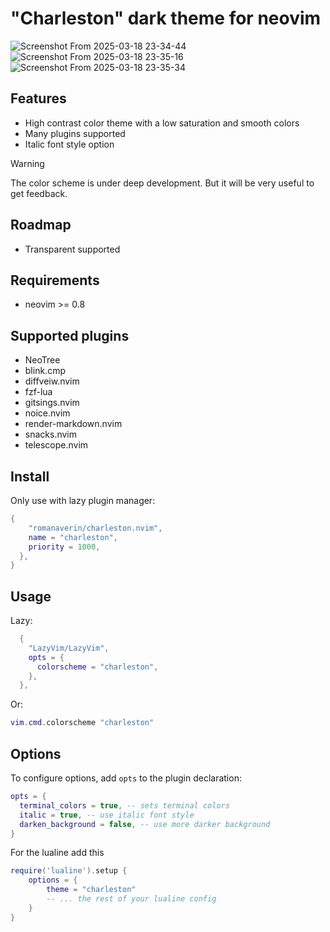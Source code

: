 # "Charleston" dark theme for neovim

![Screenshot From 2025-03-18 23-34-44](https://github.com/user-attachments/assets/8986ee3a-7fe7-48ec-a27e-3d15602f80a5)
![Screenshot From 2025-03-18 23-35-16](https://github.com/user-attachments/assets/6a6ea35e-596f-4556-aa0f-e7eee42c91c8)
![Screenshot From 2025-03-18 23-35-34](https://github.com/user-attachments/assets/7ccb9bc7-6514-4b53-962c-42a574258946)

## Features

- High contrast color theme with a low saturation and smooth colors
- Many plugins supported
- Italic font style option

> [!WARNING]
> The color scheme is under deep development.
> But it will be very useful to get feedback.

## Roadmap

- Transparent supported

## Requirements

- neovim >= 0.8

## Supported plugins

- NeoTree
- blink.cmp
- diffveiw.nvim
- fzf-lua
- gitsings.nvim
- noice.nvim
- render-markdown.nvim
- snacks.nvim
- telescope.nvim

## Install

Only use with lazy plugin manager:

```lua
{
    "romanaverin/charleston.nvim",
    name = "charleston",
    priority = 1000,
  },
}
```

## Usage

Lazy:

```lua
  {
    "LazyVim/LazyVim",
    opts = {
      colorscheme = "charleston",
    },
  },
```

Or:

```lua
vim.cmd.colorscheme "charleston"
```

## Options

To configure options, add `opts` to the plugin declaration:

```lua
opts = {
  terminal_colors = true, -- sets terminal colors
  italic = true, -- use italic font style
  darken_background = false, -- use more darker background
}
```

For the lualine add this

```lua
require('lualine').setup {
    options = {
        theme = "charleston"
        -- ... the rest of your lualine config
    }
}
```
